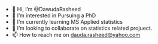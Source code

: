 - 👋 Hi, I’m @DawudaRasheed
- 👀 I’m interested in Pursuing a PhD 
- 🌱 I’m currently learning MS Applied statistics 
- 💞️ I’m looking to collaborate on statistics related projuect.
- 📫 How to reach me on dauda.rasheed@yahoo.com

<!---
DawudaRasheed/DawudaRasheed is a ✨ special ✨ repository because its `README.md` (this file) appears on your GitHub profile.
You can click the Preview link to take a look at your changes.
--->
